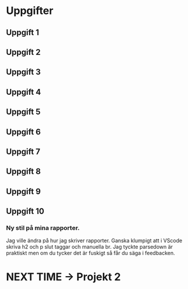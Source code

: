 # Uppgifter

## Uppgift 1

## Uppgift 2

## Uppgift 3

## Uppgift 4

## Uppgift 5

## Uppgift 6

## Uppgift 7

## Uppgift 8

## Uppgift 9

## Uppgift 10
### Ny stil på mina rapporter.
Jag ville ändra på hur jag skriver rapporter. Ganska klumpigt att i VScode skriva h2 och p slut taggar och manuella br.
Jag tyckte parsedown är praktiskt men om du tycker det är fuskigt så får du säga i feedbacken.

# NEXT TIME -> Projekt 2